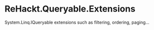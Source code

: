 # ReHackt.Queryable.Extensions
System.Linq.IQueryable extensions such as filtering, ordering, paging...
